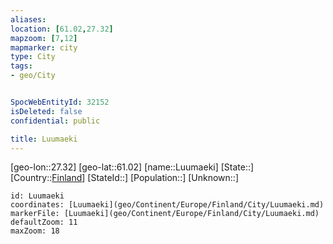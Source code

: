 ```yaml
---
aliases: 
location: [61.02,27.32]
mapzoom: [7,12] 
mapmarker: city 
type: City
tags:
- geo/City


SpocWebEntityId: 32152
isDeleted: false
confidential: public

title: Luumaeki
---
```

[geo-lon::27.32]
[geo-lat::61.02]
[name::Luumaeki]
[State::]
[Country::[Finland](geo/Continent/Europe/Finland.md)]
[StateId::]
[Population::]
[Unknown::]


```leaflet
id: Luumaeki
coordinates: [Luumaeki](geo/Continent/Europe/Finland/City/Luumaeki.md)
markerFile: [Luumaeki](geo/Continent/Europe/Finland/City/Luumaeki.md)
defaultZoom: 11 
maxZoom: 18
```


